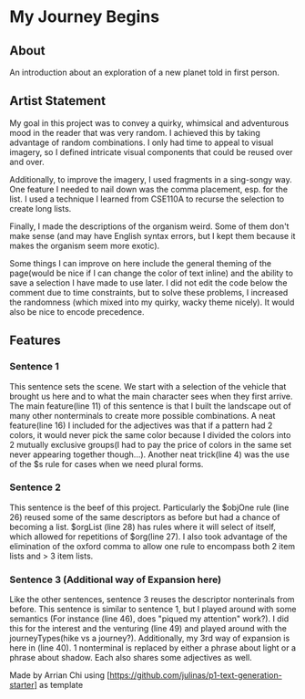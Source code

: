 # My Journey Begins

## About
An introduction about an exploration of a new planet told in first person. 

## Artist Statement
My goal in this project was to convey a quirky, whimsical and adventurous mood in the reader that was very random. I achieved this by taking advantage of random combinations. I only had time to appeal to visual imagery, so I defined intricate visual components that could be reused over and over.

Additionally, to improve the imagery, I used fragments in a sing-songy way. One feature I needed to nail down was the comma placement, esp. for the list. I used a technique I learned from CSE110A to recurse the selection to create long lists.

Finally, I made the descriptions of the organism weird. Some of them don't make sense (and may have English syntax errors, but I kept them because it makes the organism seem more exotic). 

Some things I can improve on here include the general theming of the page(would be nice if I can change the color of text inline) and the ability to save a selection I have made to use later. I did not edit the code below the comment due to time constraints, but to solve these problems, I increased the randomness (which mixed into my quirky, wacky theme nicely). It would also be nice to encode precedence.

## Features

### Sentence 1
This sentence sets the scene. We start with a selection of the vehicle that brought us here and to what the main character sees when they first arrive. The main feature(line 11) of this sentence is that I built the landscape out of many other nonterminals to create more possible combinations. A neat feature(line 16) I included for the adjectives was that if a pattern had 2 colors, it would never pick the same color because I divided the colors into 2 mutually exclusive groups(I had to pay the price of colors in the same set never appearing together though...). Another neat trick(line 4) was the use of the $s rule for cases when we need plural forms. 

### Sentence 2
This sentence is the beef of this project. Particularly the $objOne rule (line 26) reused some of the same descriptors as before but had a chance of becoming a list. $orgList (line 28) has rules where it will select of itself, which allowed for repetitions of $org(line 27). I also took advantage of the elimination of the oxford comma to allow one rule to encompass both 2 item lists and > 3 item lists.  

### Sentence 3 (Additional way of Expansion here)
Like the other sentences, sentence 3 reuses the descriptor nonterinals from before. This sentence is similar to sentence 1, but I played around with some semantics (For instance (line 46), does "piqued my attention" work?). I did this for the interest and the venturing (line 49) and played around with the journeyTypes(hike vs a journey?). Additionally, my 3rd way of expansion is here in (line 40). 1 nonterminal is replaced by either a phrase about light or a phrase about shadow. Each also shares some adjectives as well.  


Made by Arrian Chi using [https://github.com/julinas/p1-text-generation-starter] as template